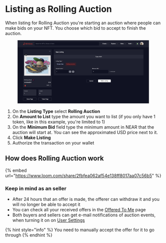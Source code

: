 # Listing as Rolling Auction

When listing for Rolling Auction you're starting an auction where people can make bids on your NFT. You choose which bid to accept to finish the auction.

<figure><img src="../../.gitbook/assets/Screenshot 2023-04-11 at 11.41.12.png" alt=""><figcaption></figcaption></figure>

1. On the **Listing Type** select **Rolling Auction**
2. On **Amount to List** type the amount you want to list (if you only have 1 token, like in this example, you're limited to 1)
3. On the **Minimum Bid** field type the minimum amount in NEAR that the auction will start at. You can see the approximated USD price next to it.
4. Click **Make Listing**
5. Authorize the transaction on your wallet

## How does Rolling Auction work

{% embed url="https://www.loom.com/share/2fbfea062af54e138ff8017aa07c56b5" %}

### Keep in mind as an seller

* After 24 hours that an offer is made, the offerer can withdraw it and you will no longer be able to accept it
* You can check all your received offers in the [Offered To Me](https://www.mintbase.xyz/launchpad/offered-to-me/0) page
* Both buyers and sellers can get e-mail notifications of auction events, when turning it on on [User Settings](../getting-started/user-settings.md#notifications)

{% hint style="info" %}
You need to manually accept the offer for it to go through
{% endhint %}
